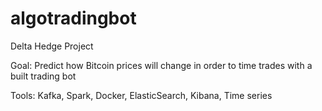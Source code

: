 # algotradingbot
Delta Hedge Project

Goal: Predict how Bitcoin prices will change in order to time trades with 
a built trading bot

Tools: Kafka, Spark, Docker, ElasticSearch, Kibana, Time series
